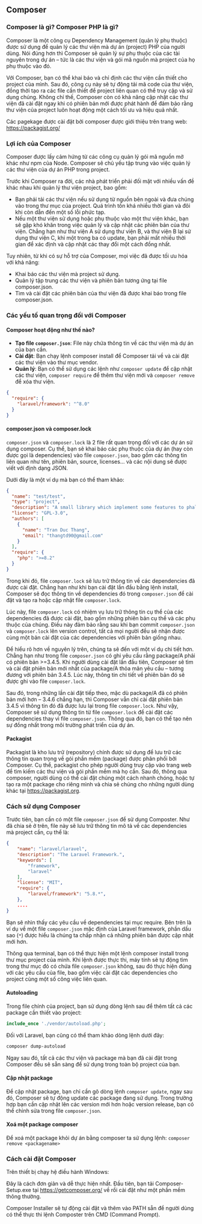 ## Composer

### Composer là gì? Composer PHP là gì?

Composer là một công cụ Dependency Management (quản lý phụ thuộc) được sử dụng để quản lý các thư viện mà dự án (project) PHP của người dùng. Nói đúng hơn thì Composer sẽ quản lý sự phụ thuộc của các tài nguyên trong dự án – tức là các thư viện và gói mã nguồn mà project của họ phụ thuộc vào đó.

Với Composer, bạn có thể khai báo và chỉ định các thư viện cần thiết cho project của mình. Sau đó, công cụ này sẽ tự động tải mã code của thư viện, đồng thời tạo ra các file cần thiết để project liên quan có thể truy cập và sử dụng chúng. Không chỉ thế, Composer còn có khả năng cập nhật các thư viện đã cài đặt ngay khi có phiên bản mới được phát hành để đảm bảo rằng thư viện của project luôn hoạt động một cách tối ưu và hiệu quả nhất.

Các pagekage được cài đặt bởi composer được giới thiệu trên trang web: https://packagist.org/

### Lợi ích của Composer

Composer được lấy cảm hứng từ các công cụ quản lý gói mã nguồn mở khác như npm của Node. Composer sẽ chủ yếu tập trung vào việc quản lý các thư viện của dự án PHP trong project.

Trước khi Composer ra đời, các nhà phát triển phải đối mặt với nhiều vấn đề khác nhau khi quản lý thư viện project, bao gồm:

- Bạn phải tải các thư viện nếu sử dụng từ nguồn bên ngoài và đưa chúng vào trong thư mục của project. Quá trình tốn khá nhiều thời gian và đôi khi còn dẫn đến một số lỗi phức tạp.
- Nếu một thư viện sử dụng hoặc phụ thuộc vào một thư viện khác, bạn sẽ gặp khó khăn trong việc quản lý và cập nhật các phiên bản của thư viện. Chẳng hạn như thư viện A sử dụng thư viện B, và thư viện B lại sử dụng thư viện C, khi một trong ba có update, bạn phải mất nhiều thời gian để xác định và cập nhật các thay đổi một cách đồng nhất.

Tuy nhiên, từ khi có sự hỗ trợ của Composer, mọi việc đã được tối ưu hóa với khả năng:

- Khai báo các thư viện mà project sử dụng.
- Quản lý tập trung các thư viện và phiên bản tương ứng tại file composer.json.
- Tìm và cài đặt các phiên bản của thư viện đã được khai báo trong file composer.json.

### Các yếu tố quan trọng đối với Composer

#### Composer hoạt động như thế nào?

- **Tạo file `composer.json`**: File này chứa thông tin về các thư viện mà dự án của bạn cần.
- **Cài đặt**: Bạn chạy lệnh composer install để Composer tải về và cài đặt các thư viện vào thư mục vendor.
- **Quản lý**: Bạn có thể sử dụng các lệnh như `composer update` để cập nhật các thư viện, `composer require` để thêm thư viện mới và `composer remove` để xóa thư viện.

```json
{
  "require": {
    "laravel/framework": "^8.0"
  }
}
```

#### composer.json và composer.lock

`composer.json` và `composer.lock` là 2 file rất quan trọng đối với các dự án sử dụng composer. Cụ thể, bạn sẽ khai báo các phụ thuộc của dự án (hay còn được gọi là dependencies) vào file `composer.json`, bao gồm các thông tin liên quan như tên, phiên bản, source, licenses… và các nội dung sẽ được viết với định dạng JSON.

Dưới đây là một ví dụ mà bạn có thể tham khảo:

```json
{
  "name": "test/test",
  "type": "project",
  "description": "A small library which implement some features to phalcon",
  "license": "GPL-3.0",
  "authors": [
    {
      "name": "Tran Duc Thang",
      "email": "thangtd90@gmail.com"
    }
  ],
  "require": {
    "php": ">=8.2"
  }
}
```

Trong khi đó, file `composer.lock` sẽ lưu trữ thông tin về các dependencies đã được cài đặt. Chẳng hạn như khi bạn cài đặt lần đầu bằng lệnh install, Composer sẽ đọc thông tin về dependencies đó trong `composer.json` để cài đặt và tạo ra hoặc cập nhật file `composer.lock`.

Lúc này, file `composer.lock` có nhiệm vụ lưu trữ thông tin cụ thể của các dependencies đã được cài đặt, bao gồm những phiên bản cụ thể và các phụ thuộc của chúng. Điều này đảm bảo rằng sau khi bạn commit `composer.json` và `composer.lock` lên version control, tất cả mọi người đều sẽ nhận được cùng một bản cài đặt của các dependencies với phiên bản giống nhau.

Để hiểu rõ hơn về nguyên lý trên, chúng ta sẽ đến với một ví dụ chi tiết hơn. Chẳng hạn như trong file `composer.json` có ghi yêu cầu rằng package/A phải có phiên bản >=3.4.5. Khi người dùng cài đặt lần đầu tiên, Composer sẽ tìm và cài đặt phiên bản mới nhất của package/A thỏa mãn yêu cầu – tương đương với phiên bản 3.4.5. Lúc này, thông tin chi tiết về phiên bản đó sẽ được ghi vào file `composer.lock`.

Sau đó, trong những lần cài đặt tiếp theo, mặc dù package/A đã có phiên bản mới hơn – 3.4.6 chẳng hạn, thì Composer vẫn chỉ cài đặt phiên bản 3.4.5 vì thông tin đó đã được lưu lại trong file `composer.lock`. Như vậy, Composer sẽ sử dụng thông tin từ file `composer.lock` để cài đặt các dependencies thay vì file `composer.json`. Thông qua đó, bạn có thể tạo nên sự đồng nhất trong môi trường phát triển của dự án.

#### Packagist

Packagist là kho lưu trữ (repository) chính được sử dụng để lưu trữ các thông tin quan trọng về gói phần mềm (package) được phân phối bởi Composer. Cụ thể, packagist cho phép người dùng truy cập vào trang web để tìm kiếm các thư viện và gói phần mềm mà họ cần. Sau đó, thông qua composer, người dùng có thể cài đặt chúng một cách nhanh chóng, hoặc tự tạo ra một package cho riêng mình và chia sẻ chúng cho những người dùng khác tại https://packagist.org.

### Cách sử dụng Composer

Trước tiên, bạn cần có một file `composer.json` để sử dụng Composter. Như đã chia sẻ ở trên, file này sẽ lưu trữ thông tin mô tả về các dependencies mà project cần, cụ thể là:

```json
{
    "name": "laravel/laravel",
    "description": "The Laravel Framework.",
    "keywords": [
        "framework",
        "laravel"
    ],
    "license": "MIT",
    "require": {
        "laravel/framework": "5.8.*",
    },
    ....
}
```

Bạn sẽ nhìn thấy các yêu cầu về dependencies tại mục require. Bên trên là ví dụ về một file `composer.json` mặc định của Laravel framework, phần dấu sao (`*`) được hiểu là chúng ta chấp nhận cả những phiên bản được cập nhật mới hơn.

Thông qua terminal, bạn có thể thực hiện một lệnh composer install trong thư mục project của mình. Khi lệnh được thực thi, máy tính sẽ tự động tìm trong thư mục đó có chứa file `composer.json` không, sau đó thực hiện đúng với các yêu cầu của file, bao gồm việc cài đặt các dependencies cho project cùng một số công việc liên quan.

#### Autoloading

Trong file chính của project, bạn sử dụng dòng lệnh sau để thêm tất cả các package cần thiết vào project:

```php
include_once './vendor/autoload.php';
```

Đối với Laravel, bạn cũng có thể tham khảo dòng lệnh dưới đây:

```sh
composer dump-autoload
```

Ngay sau đó, tất cả các thư viện và package mà bạn đã cài đặt trong Composer đều sẽ sẵn sàng để sử dụng trong toàn bộ project của bạn.

#### Cập nhật package

Để cập nhật package, bạn chỉ cần gõ dòng lệnh `composer update`, ngay sau đó, Composer sẽ tự động update các package đang sử dụng. Trong trường hợp bạn cần cập nhật lên các version mới hơn hoặc version release, bạn có thể chỉnh sửa trong file `composer.json`.

#### Xoá một package composer

Để xoá một package khỏi dự án bằng composer ta sử dụng lệnh: `composer remove <packagename>`

### Cách cài đặt Composer

Trên thiết bị chạy hệ điều hành Windows:

Đây là cách đơn giản và dễ thực hiện nhất. Đầu tiên, bạn tải Composer-Setup.exe tại https://getcomposer.org/ về rồi cài đặt như một phần mềm thông thường.

Composer Installer sẽ tự động cài đặt và thêm vào PATH sẵn để người dùng có thể thực thi lệnh Composter trên CMD (Command Prompt).
